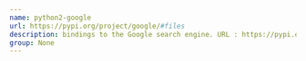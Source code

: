 ```yaml
---
name: python2-google
url: https://pypi.org/project/google/#files
description: bindings to the Google search engine. URL : https://pypi.org/project/google/#files Groups : None
group: None
---
```

